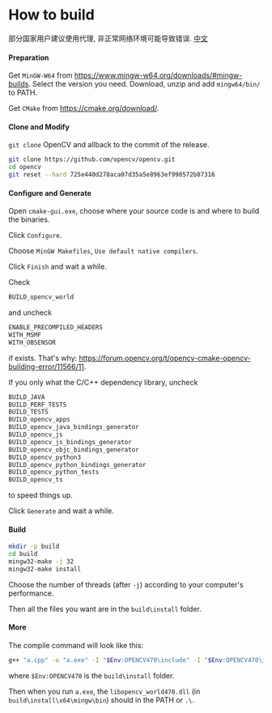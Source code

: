 # How to build

部分国家用户建议使用代理, 非正常网络环境可能导致错误. [中文](./README-zh_cn.md)

#### Preparation

Get `MinGW-W64` from https://www.mingw-w64.org/downloads/#mingw-builds. 
Select the version you need. Download, unzip and add `mingw64/bin/` to PATH.

Get `CMake` from https://cmake.org/download/. 

#### Clone and Modify

`git clone` OpenCV and allback to the commit of the release.

```sh
git clone https://github.com/opencv/opencv.git
cd opencv
git reset --hard 725e440d278aca07d35a5e8963ef990572b07316
```

#### Configure and Generate

Open `cmake-gui.exe`, choose where your source code is and where to build the binaries.

Click `Configure`.

Choose `MinGW Makefiles`, `Use default native compilers`.

Click `Finish` and wait a while.

Check

```sh
BUILD_opencv_world
```

and uncheck

```sh
ENABLE_PRECOMPILED_HEADERS
WITH_MSMF
WITH_OBSENSOR
```

if exists. 
That's why: https://forum.opencv.org/t/opencv-cmake-opencv-building-error/11566/11.

If you only what the C/C++ dependency library, uncheck

```sh
BUILD_JAVA
BUILD_PERF_TESTS
BUILD_TESTS
BUILD_opencv_apps
BUILD_opencv_java_bindings_generator
BUILD_opencv_js
BUILD_opencv_js_bindings_generator
BUILD_opencv_objc_bindings_generator
BUILD_opencv_python3
BUILD_opencv_python_bindings_generator
BUILD_opencv_python_tests
BUILD_opencv_ts
```

to speed things up.

Click `Generate` and wait a while.

#### Build

```sh
mkdir -p build
cd build
mingw32-make -j 32
mingw32-make install
```

Choose the number of threads (after `-j`) according to your computer's performance.

Then all the files you want are in the `build\install` folder.

#### More

The compile command will look like this:

```sh
g++ "a.cpp" -o "a.exe" -I "$Env:OPENCV470\include" -I "$Env:OPENCV470\include\opencv2" -L "$Env:OPENCV470\x64\mingw\lib" -llibopencv_world470
```

where `$Env:OPENCV470` is the `build\install` folder.

Then when you run `a.exe`, the `libopencv_world470.dll` (in `build\install\x64\mingw\bin`) should in the PATH or `.\`.
